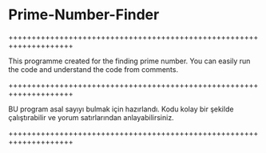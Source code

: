 # Prime-Number-Finder

++++++++++++++++++++++++++++++++++++++++++++++++++++++++++++++++++++

This programme created for the finding prime number. You can easily run the code and understand the code from comments.

++++++++++++++++++++++++++++++++++++++++++++++++++++++++++++++++++++

BU program asal sayıyı bulmak için hazırlandı. Kodu kolay bir şekilde çalıştırabilir ve yorum satırlarından anlayabilirsiniz.

++++++++++++++++++++++++++++++++++++++++++++++++++++++++++++++++++++
